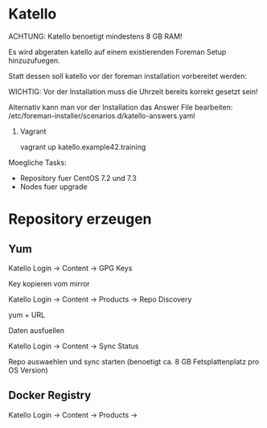 # Katello

ACHTUNG: Katello benoetigt mindestens 8 GB RAM!

Es wird abgeraten katello auf einem existierenden Foreman Setup hinzuzufuegen.

Statt dessen soll katello vor der foreman installation vorbereitet werden:

WICHTIG: Vor der Installation muss die Uhrzeit bereits korrekt gesetzt sein!

Alternativ kann man vor der Installation das Answer File bearbeiten:
/etc/foreman-installer/scenarios.d/katello-answers.yaml

1. Vagrant

    vagrant up katello.example42.training

Moegliche Tasks:
 - Repository fuer CentOS 7.2 und 7.3
 - Nodes fuer upgrade


# Repository erzeugen

## Yum

Katello Login -> Content -> GPG Keys

Key kopieren vom mirror

Katello Login -> Content -> Products -> Repo Discovery

yum + URL

Daten ausfuellen

Katello Login -> Content -> Sync Status

Repo auswaehlen und sync starten (benoetigt ca. 8 GB Fetsplattenplatz pro OS Version)

## Docker Registry

Katello Login -> Content -> Products -> 



